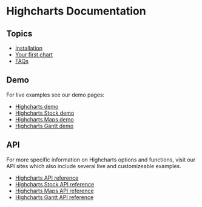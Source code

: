 # Highcharts Documentation

## Topics

-   [Installation](getting-started/installation)
-   [Your first chart](getting-started/your-first-chart)
-   [FAQs](getting-started/frequently-asked-questions)

## Demo

For live examples see our demo pages:

-   [Highcharts demo](https://highcharts.com/demo/)
-   [Highcharts Stock demo](https://highcharts.com/stock/demo/)
-   [Highcharts Maps demo](https://highcharts.com/maps/demo/)
-   [Highcharts Gantt demo](https://highcharts.com/gantt/demo/)

## API

For more specific information on Highcharts options and functions, visit our API sites which also include several live and customizeable examples.

-   [Highcharts API reference](https://api.highcharts.com/highcharts)
-   [Highcharts Stock API reference](https://api.highcharts.com/highstock)
-   [Highcharts Maps API reference](https://api.highcharts.com/highmaps)
-   [Highcharts Gantt API reference](https://api.highcharts.com/gantt)
